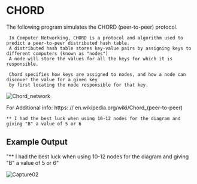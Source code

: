 # CHORD

The following program simulates the CHORD (peer-to-peer) protocol.
     
     In Computer Networking, CHORD is a protocol and algorithm used to predict a peer-to-peer distributed hash table.
     A distributed hash table stores key-value pairs by assigning keys to different computers (known as "nodes")
     A node will store the values for all the keys for which it is responsible.
     
     Chord specifies how keys are assigned to nodes, and how a node can discover the value for a given key 
     by first locating the node responsible for that key.
     
![Chord_network](https://user-images.githubusercontent.com/36526335/190203240-e790b0e7-eda9-449e-abfd-dd1389887979.png)

For Additional info:         https: // en.wikipedia.org/wiki/Chord_(peer-to-peer)
    
    ** I had the best luck when using 10-12 nodes for the diagram and giving "B" a value of 5 or 6

## Example Output 
"** I had the best luck when using 10-12 nodes for the diagram and giving "B" a value of 5 or 6"

![Capture02](https://user-images.githubusercontent.com/36526335/190203085-3029f921-0fe7-46d3-9994-b3b755934660.JPG)
